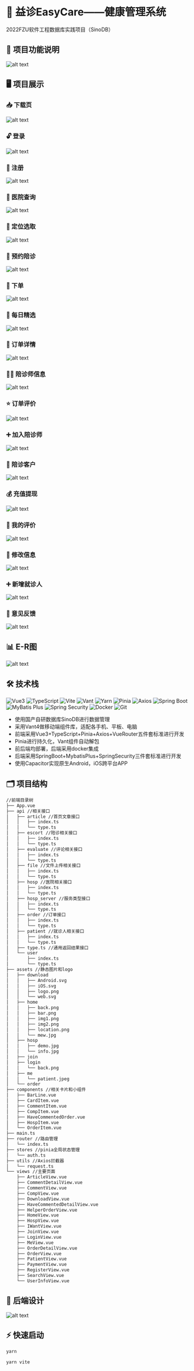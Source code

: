 # 🌟 益诊EasyCare——健康管理系统

2022FZU软件工程数据库实践项目（SinoDB）

## 📝 项目功能说明

![alt text](/mdAssets/overall.png)

## 🖥️ 项目展示

### 📥 下载页

![alt text](/mdAssets/image.png)

### 🔓 登录

![alt text](/mdAssets/image-1.png)

### 📝 注册

![alt text](/mdAssets/image-2.png)

### 🏥 医院查询

![alt text](/mdAssets/image-3.png)

### 📍 定位选取

![alt text](/mdAssets/image-4.png)

### 📅 预约陪诊

![alt text](/mdAssets/image-5.png)

### 🛒 下单

![alt text](/mdAssets/image-6.png)

### 🌟 每日精选

![alt text](/mdAssets/image-7.png)

### 📄 订单详情

![alt text](/mdAssets/image-8.png)

### 👩‍⚕️ 陪诊师信息

![alt text](/mdAssets/image-9.png)

### ⭐ 订单评价

![alt text](/mdAssets/image-10.png)

### ➕ 加入陪诊师

![alt text](/mdAssets/image-11.png)

### 👥 陪诊客户

![alt text](/mdAssets/image-12.png)

### 💰 充值提现

![alt text](/mdAssets/image-13.png)

### 📝 我的评价

![alt text](/mdAssets/image-14.png)

### 🔄 修改信息

![alt text](/mdAssets/image-15.png)

### ➕ 新增就诊人

![alt text](/mdAssets/image-16.png)

### 💬 意见反馈

![alt text](/mdAssets/image-17.png)

## 📊 E-R图

![alt text](/mdAssets/E-R.png)

## 🛠️ 技术栈

![Vue3](https://img.shields.io/badge/-Vue3-4FC08D?style=for-the-badge&logo=vue.js&logoColor=white)
![TypeScript](https://img.shields.io/badge/-TypeScript-3178C6?style=for-the-badge&logo=typescript&logoColor=white)
![Vite](https://img.shields.io/badge/-Vite-646CFF?style=for-the-badge&logo=vite&logoColor=white)
![Vant](https://img.shields.io/badge/-Vant4-07C160?style=for-the-badge&logo=html5&logoColor=white)
![Yarn](https://img.shields.io/badge/-Yarn-2188B6?style=for-the-badge&logo=yarn&logoColor=white)
![Pinia](https://img.shields.io/badge/-Pinia-42B883?style=for-the-badge&logo=vuedotjs&logoColor=white)
![Axios](https://img.shields.io/badge/-Axios-671DDF?style=for-the-badge&logo=axios&logoColor=white)
![Spring Boot](https://img.shields.io/badge/-Spring%20Boot-6DB33F?style=for-the-badge&logo=spring-boot&logoColor=white)
![MyBatis Plus](https://img.shields.io/badge/-MyBatis%20Plus-FF6347?style=for-the-badge&logo=database&logoColor=white)
![Spring Security](https://img.shields.io/badge/-Spring%20Security-6DB33F?style=for-the-badge&logo=spring-security&logoColor=white)
![Docker](https://img.shields.io/badge/-Docker-2496ED?style=for-the-badge&logo=docker&logoColor=white)
![Git](https://img.shields.io/badge/-Git-F05032?style=for-the-badge&logo=git&logoColor=white)

- 使用国产自研数据库SinoDB进行数据管理
- 采用Vant4做移动端组件库，适配各手机、平板、电脑
- 前端采用Vue3+TypeScript+Pinia+Axios+VueRouter五件套标准进行开发
- Pinia进行持久化，Vant组件自动解包
- 前后端均部署，后端采用docker集成
- 后端采用SpringBoot+MybatisPlus+SpringSecurity三件套标准进行开发
- 使用Capacitor实现原生Android，iOS跨平台APP

## 🗂️ 项目结构

```sh
//前端目录树
├── App.vue
├── api //相关接口
│   ├── article //首页文章接口
│   │   ├── index.ts
│   │   └── type.ts
│   ├── escort //陪诊相关接口
│   │   ├── index.ts
│   │   └── type.ts
│   ├── evaluate //评论相关接口
│   │   ├── index.ts
│   │   └── type.ts
│   ├── file //文件上传相关接口
│   │   ├── index.ts
│   │   └── type.ts
│   ├── hosp //医院相关接口
│   │   ├── index.ts
│   │   └── type.ts
│   ├── hosp_server //服务类型接口
│   │   ├── index.ts
│   │   └── type.ts
│   ├── order //订单接口
│   │   ├── index.ts
│   │   └── type.ts
│   ├── patient //就诊人相关接口
│   │   ├── index.ts
│   │   └── type.ts
│   ├── type.ts //通用返回结果接口
│   └── user
│       ├── index.ts
│       └── type.ts
├── assets //静态图片和logo
│   ├── download
│   │   ├── Android.svg
│   │   ├── iOS.svg
│   │   ├── logo.png
│   │   └── web.svg
│   ├── home
│   │   ├── back.png
│   │   ├── bar.png
│   │   ├── img1.png
│   │   ├── img2.png
│   │   ├── location.png
│   │   └── mew.jpg
│   ├── hosp
│   │   ├── demo.jpg
│   │   └── info.jpg
│   ├── join
│   ├── login
│   │   └── back.png
│   ├── me
│   │   └── patient.jpeg
│   └── order
├── components //相关卡片和小组件
│   ├── BarLine.vue
│   ├── CardItem.vue
│   ├── CommentItem.vue
│   ├── CompItem.vue
│   ├── HaveCommentedOrder.vue
│   ├── HospItem.vue
│   └── OrderItem.vue
├── main.ts
├── router //路由管理
│   └── index.ts
├── stores //pinia全局状态管理
│   └── auth.ts
├── utils //Axios拦截器
│   └── request.ts
└── views //主要页面
    ├── ArticleView.vue
    ├── CommentDetailView.vue
    ├── CommentView.vue
    ├── CompView.vue
    ├── DownloadView.vue
    ├── HaveCommentedDetailView.vue
    ├── HelperOrderView.vue
    ├── HomeView.vue
    ├── HospView.vue
    ├── IWantView.vue
    ├── JoinView.vue
    ├── LoginView.vue
    ├── MeView.vue
    ├── OrderDetailView.vue
    ├── OrderView.vue
    ├── PatientView.vue
    ├── PaymentView.vue
    ├── RegisterView.vue
    ├── SearchView.vue
    └── UserInfoView.vue
```

## 🚀 后端设计

![alt text](/mdAssets/backend.png)

## ⚡ 快速启动

```sh
yarn
```

```sh
yarn vite
```
